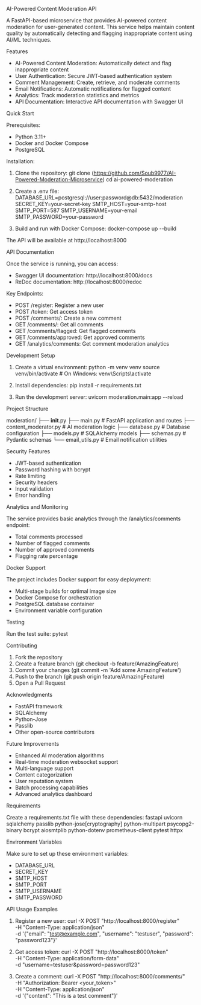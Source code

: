 AI-Powered Content Moderation API

A FastAPI-based microservice that provides AI-powered content moderation for user-generated content. This service helps maintain content quality by automatically detecting and flagging inappropriate content using AI/ML techniques.

Features

- AI-Powered Content Moderation: Automatically detect and flag inappropriate content
- User Authentication: Secure JWT-based authentication system
- Comment Management: Create, retrieve, and moderate comments
- Email Notifications: Automatic notifications for flagged content
- Analytics: Track moderation statistics and metrics
- API Documentation: Interactive API documentation with Swagger UI

Quick Start

Prerequisites:
- Python 3.11+
- Docker and Docker Compose
- PostgreSQL

Installation:

1. Clone the repository:
git clone (https://github.com/Soub9977/AI-Powered-Moderation-Microservice)
cd ai-powered-moderation

2. Create a .env file:
DATABASE_URL=postgresql://user:password@db:5432/moderation
SECRET_KEY=your-secret-key
SMTP_HOST=your-smtp-host
SMTP_PORT=587
SMTP_USERNAME=your-email
SMTP_PASSWORD=your-password

3. Build and run with Docker Compose:
docker-compose up --build

The API will be available at http://localhost:8000

API Documentation

Once the service is running, you can access:
- Swagger UI documentation: http://localhost:8000/docs
- ReDoc documentation: http://localhost:8000/redoc

Key Endpoints:
- POST /register: Register a new user
- POST /token: Get access token
- POST /comments/: Create a new comment
- GET /comments/: Get all comments
- GET /comments/flagged: Get flagged comments
- GET /comments/approved: Get approved comments
- GET /analytics/comments: Get comment moderation analytics

Development Setup

1. Create a virtual environment:
python -m venv venv
source venv/bin/activate  # On Windows: venv\Scripts\activate

2. Install dependencies:
pip install -r requirements.txt

3. Run the development server:
uvicorn moderation.main:app --reload

Project Structure

moderation/
├── __init__.py
├── main.py              # FastAPI application and routes
├── content_moderator.py # AI moderation logic
├── database.py         # Database configuration
├── models.py           # SQLAlchemy models
├── schemas.py          # Pydantic schemas
└── email_utils.py      # Email notification utilities

Security Features

- JWT-based authentication
- Password hashing with bcrypt
- Rate limiting
- Security headers
- Input validation
- Error handling

Analytics and Monitoring

The service provides basic analytics through the /analytics/comments endpoint:
- Total comments processed
- Number of flagged comments
- Number of approved comments
- Flagging rate percentage

Docker Support

The project includes Docker support for easy deployment:
- Multi-stage builds for optimal image size
- Docker Compose for orchestration
- PostgreSQL database container
- Environment variable configuration

Testing

Run the test suite:
pytest

Contributing

1. Fork the repository
2. Create a feature branch (git checkout -b feature/AmazingFeature)
3. Commit your changes (git commit -m 'Add some AmazingFeature')
4. Push to the branch (git push origin feature/AmazingFeature)
5. Open a Pull Request




Acknowledgments

- FastAPI framework
- SQLAlchemy
- Python-Jose
- Passlib
- Other open-source contributors




Future Improvements

- Enhanced AI moderation algorithms
- Real-time moderation websocket support
- Multi-language support
- Content categorization
- User reputation system
- Batch processing capabilities
- Advanced analytics dashboard

Requirements

Create a requirements.txt file with these dependencies:
fastapi
uvicorn
sqlalchemy
passlib
python-jose[cryptography]
python-multipart
psycopg2-binary
bcrypt
aiosmtplib
python-dotenv
prometheus-client
pytest
httpx

Environment Variables

Make sure to set up these environment variables:
- DATABASE_URL
- SECRET_KEY
- SMTP_HOST
- SMTP_PORT
- SMTP_USERNAME
- SMTP_PASSWORD

API Usage Examples

1. Register a new user:
curl -X POST "http://localhost:8000/register" \
-H "Content-Type: application/json" \
-d '{"email": "test@example.com", "username": "testuser", "password": "password123"}'

2. Get access token:
curl -X POST "http://localhost:8000/token" \
-H "Content-Type: application/form-data" \
-d "username=testuser&password=password123"

3. Create a comment:
curl -X POST "http://localhost:8000/comments/" \
-H "Authorization: Bearer <your_token>" \
-H "Content-Type: application/json" \
-d '{"content": "This is a test comment"}'

